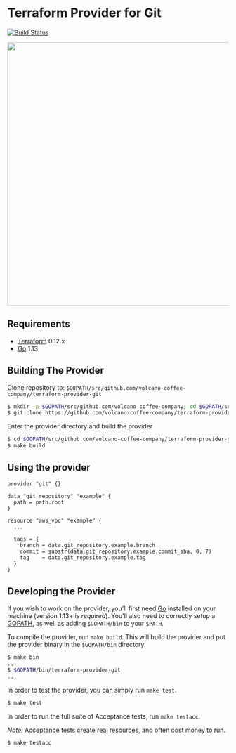Terraform Provider for Git
==================

[![Build Status](https://travis-ci.com/volcano-coffee-company/terraform-provider-git.svg?branch=master)](https://travis-ci.com/volcano-coffee-company/terraform-provider-git)

<img src="https://cdn.rawgit.com/hashicorp/terraform-website/master/content/source/assets/images/logo-hashicorp.svg" width="600px">

Requirements
------------

-	[Terraform](https://www.terraform.io/downloads.html) 0.12.x
-	[Go](https://golang.org/doc/install) 1.13

Building The Provider
---------------------

Clone repository to: `$GOPATH/src/github.com/volcano-coffee-company/terraform-provider-git`

```sh
$ mkdir -p $GOPATH/src/github.com/volcano-coffee-company; cd $GOPATH/src/github.com/volcano-coffee-company
$ git clone https://github.com/volcano-coffee-company/terraform-provider-git.git
```

Enter the provider directory and build the provider

```sh
$ cd $GOPATH/src/github.com/volcano-coffee-company/terraform-provider-git
$ make build
```

Using the provider
----------------------

```hcl
provider "git" {}

data "git_repository" "example" {
  path = path.root
}

resource "aws_vpc" "example" {
  ...

  tags = {
    branch = data.git_repository.example.branch
    commit = substr(data.git_repository.example.commit_sha, 0, 7)
    tag    = data.git_repository.example.tag
  }
}
```

Developing the Provider
---------------------------

If you wish to work on the provider, you'll first need [Go](http://www.golang.org) installed on your machine (version 1.13+ is *required*). You'll also need to correctly setup a [GOPATH](http://golang.org/doc/code.html#GOPATH), as well as adding `$GOPATH/bin` to your `$PATH`.

To compile the provider, run `make build`. This will build the provider and put the provider binary in the `$GOPATH/bin` directory.

```sh
$ make bin
...
$ $GOPATH/bin/terraform-provider-git
...
```

In order to test the provider, you can simply run `make test`.

```sh
$ make test
```

In order to run the full suite of Acceptance tests, run `make testacc`.

*Note:* Acceptance tests create real resources, and often cost money to run.

```sh
$ make testacc
```
